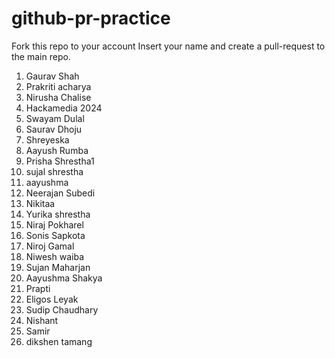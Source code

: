 # github-pr-practice

Fork this repo to your account
Insert your name and create a pull-request to the main repo.


1. Gaurav Shah
2. Prakriti acharya
3. Nirusha Chalise
4. Hackamedia 2024
5. Swayam Dulal
6. Saurav Dhoju
7. Shreyeska
8. Aayush Rumba
9. Prisha Shrestha1
10. sujal shrestha 
11. aayushma
12. Neerajan Subedi
13. Nikitaa
14. Yurika shrestha
15. Niraj Pokharel
16. Sonis Sapkota
17. Niroj Gamal
18. Niwesh waiba
19. Sujan Maharjan
20. Aayushma Shakya
21. Prapti
22. Eligos Leyak
23. Sudip Chaudhary
24. Nishant
25. Samir
26. dikshen tamang

